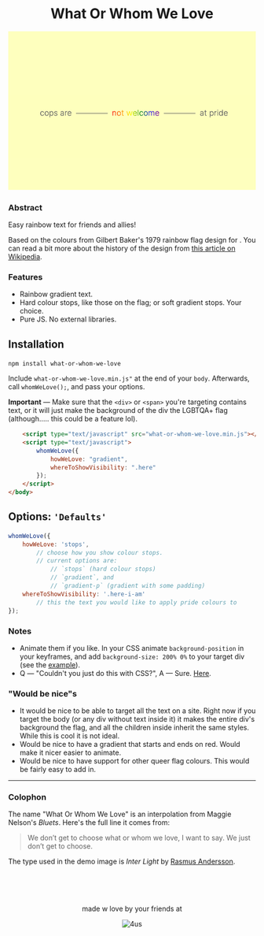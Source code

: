 <h1 align="center">What Or Whom We Love</h1>

![example](example.png "example")

### Abstract
Easy rainbow text for friends and allies!

Based on the colours from Gilbert Baker's 1979 rainbow flag design for . You can read a bit more about the history of the design from [this article on Wikipedia](https://en.wikipedia.org/wiki/Rainbow_flag_%28LGBT_movement%29).

### Features
- Rainbow gradient text.
- Hard colour stops, like those on the flag; or soft gradient stops. Your choice.
- Pure JS. No external libraries.

Installation
----

`npm install what-or-whom-we-love`

Include `what-or-whom-we-love.min.js"` at the end of your `body`. Afterwards, call `whomWeLove();`, and pass your options.

**Important** — Make sure that the `<div>` or `<span>` you're targeting contains text, or it will just make the background of the div the LGBTQA+ flag (although..... this could be a feature lol).

```html
	<script type="text/javascript" src="what-or-whom-we-love.min.js"></script>
	<script type="text/javascript">
		whomWeLove({
			howWeLove: "gradient",
            whereToShowVisibility: ".here"
		});
	</script>
</body>
```

Options: `'Defaults'`
---

```js
whomWeLove({
	howWeLove: 'stops',
		// choose how you show colour stops.
		// current options are:
			// `stops` (hard colour stops)
			// `gradient`, and
			// `gradient-p` (gradient with some padding)
	whereToShowVisibility: '.here-i-am'
		// this the text you would like to apply pride colours to
});
```

### Notes
- Animate them if you like. In your CSS animate `background-position` in your keyframes, and add `background-size: 200% 0%` to your target div (see the [example](example.html)).
- Q — "Couldn't you just do this with CSS?", A — Sure. [Here](dist/what-or-whom-we-love.css).

### "Would be nice"s
- It would be nice to be able to target all the text on a site. Right now if you target the body (or any div without text inside it) it makes the entire div's background the flag, and all the children inside inherit the same styles. While this is cool it is not ideal.
- Would be nice to have a gradient that starts and ends on red. Would make it nicer easier to animate.
- Would be nice to have support for other queer flag colours. This would be fairly easy to add in.

---

### Colophon
The name "What Or Whom We Love" is an interpolation from Maggie Nelson's *Bluets*. Here's the full line it comes from:
> We don’t get to choose what or whom we love, I want to say. We just don’t get to choose.

The type used in the demo image is *Inter Light* by [Rasmus Andersson](https://rsms.me/inter/).

<br/><br/><br/>

<p align="center">made w love by your friends at</p>
<p align="center"><img src="https://ixi4jeb43ehhpm46.s3.amazonaws.com/assets/4us4others/4us.png" alt="4us"/></p>
